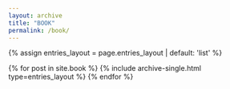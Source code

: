 ```yaml
---
layout: archive
title: "BOOK"
permalink: /book/
---
```


{% assign entries_layout = page.entries_layout | default: 'list' %}
<div class="entries-{{ entries_layout }}">
  {% for post in site.book %}
    {% include archive-single.html type=entries_layout %}
  {% endfor %}
</div>